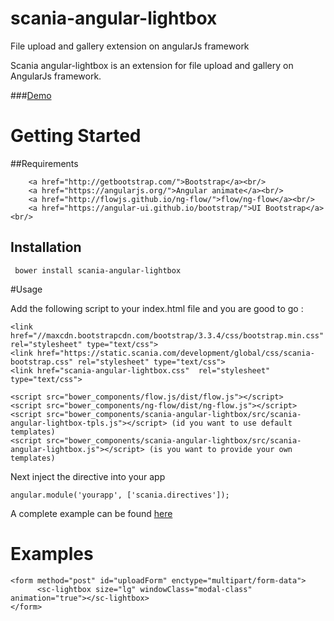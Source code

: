 # scania-angular-lightbox
File upload and gallery extension on angularJs framework

Scania angular-lightbox is an extension for file upload and gallery on AngularJs framework.

###<a href="http://embed.plnkr.co/PlVBJeLgy5CgqED6rzQq/preview">Demo</a>

# Getting Started

##Requirements

        <a href="http://getbootstrap.com/">Bootstrap</a><br/>
        <a href="https://angularjs.org/">Angular animate</a><br/>
        <a href="http://flowjs.github.io/ng-flow/">flow/ng-flow</a><br/>
        <a href="https://angular-ui.github.io/bootstrap/">UI Bootstrap</a><br/>

## Installation

     bower install scania-angular-lightbox

#Usage


Add the following script to your index.html file and you are good to go :<br/>

    <link href="//maxcdn.bootstrapcdn.com/bootstrap/3.3.4/css/bootstrap.min.css" rel="stylesheet" type="text/css">
    <link href="https://static.scania.com/development/global/css/scania-bootstrap.css" rel="stylesheet" type="text/css">
    <link href="scania-angular-lightbox.css"  rel="stylesheet" type="text/css">

    <script src="bower_components/flow.js/dist/flow.js"></script>
    <script src="bower_components/ng-flow/dist/ng-flow.js"></script>
    <script src="bower_components/scania-angular-lightbox/src/scania-angular-lightbox-tpls.js"></script> (id you want to use default templates)
    <script src="bower_components/scania-angular-lightbox/src/scania-angular-lightbox.js"></script> (is you want to provide your own templates)


Next inject the directive into your app

    angular.module('yourapp', ['scania.directives']);

A complete example can be found <a href="http://embed.plnkr.co/PlVBJeLgy5CgqED6rzQq/preview">here</a>

# Examples

    <form method="post" id="uploadForm" enctype="multipart/form-data">
          <sc-lightbox size="lg" windowClass="modal-class" animation="true"></sc-lightbox>
    </form>